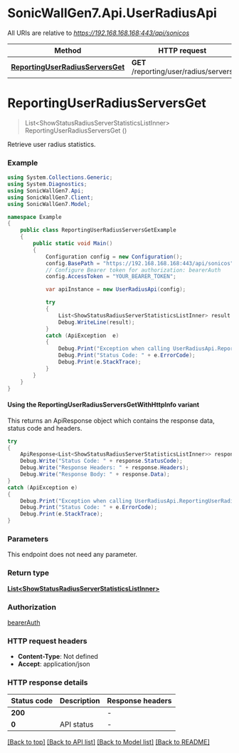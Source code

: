 # SonicWallGen7.Api.UserRadiusApi

All URIs are relative to *https://192.168.168.168:443/api/sonicos*

| Method | HTTP request | Description |
|--------|--------------|-------------|
| [**ReportingUserRadiusServersGet**](UserRadiusApi.md#reportinguserradiusserversget) | **GET** /reporting/user/radius/servers |  |

<a id="reportinguserradiusserversget"></a>
# **ReportingUserRadiusServersGet**
> List&lt;ShowStatusRadiusServerStatisticsListInner&gt; ReportingUserRadiusServersGet ()



Retrieve user radius statistics.

### Example
```csharp
using System.Collections.Generic;
using System.Diagnostics;
using SonicWallGen7.Api;
using SonicWallGen7.Client;
using SonicWallGen7.Model;

namespace Example
{
    public class ReportingUserRadiusServersGetExample
    {
        public static void Main()
        {
            Configuration config = new Configuration();
            config.BasePath = "https://192.168.168.168:443/api/sonicos";
            // Configure Bearer token for authorization: bearerAuth
            config.AccessToken = "YOUR_BEARER_TOKEN";

            var apiInstance = new UserRadiusApi(config);

            try
            {
                List<ShowStatusRadiusServerStatisticsListInner> result = apiInstance.ReportingUserRadiusServersGet();
                Debug.WriteLine(result);
            }
            catch (ApiException  e)
            {
                Debug.Print("Exception when calling UserRadiusApi.ReportingUserRadiusServersGet: " + e.Message);
                Debug.Print("Status Code: " + e.ErrorCode);
                Debug.Print(e.StackTrace);
            }
        }
    }
}
```

#### Using the ReportingUserRadiusServersGetWithHttpInfo variant
This returns an ApiResponse object which contains the response data, status code and headers.

```csharp
try
{
    ApiResponse<List<ShowStatusRadiusServerStatisticsListInner>> response = apiInstance.ReportingUserRadiusServersGetWithHttpInfo();
    Debug.Write("Status Code: " + response.StatusCode);
    Debug.Write("Response Headers: " + response.Headers);
    Debug.Write("Response Body: " + response.Data);
}
catch (ApiException e)
{
    Debug.Print("Exception when calling UserRadiusApi.ReportingUserRadiusServersGetWithHttpInfo: " + e.Message);
    Debug.Print("Status Code: " + e.ErrorCode);
    Debug.Print(e.StackTrace);
}
```

### Parameters
This endpoint does not need any parameter.
### Return type

[**List&lt;ShowStatusRadiusServerStatisticsListInner&gt;**](ShowStatusRadiusServerStatisticsListInner.md)

### Authorization

[bearerAuth](../README.md#bearerAuth)

### HTTP request headers

 - **Content-Type**: Not defined
 - **Accept**: application/json


### HTTP response details
| Status code | Description | Response headers |
|-------------|-------------|------------------|
| **200** |  |  -  |
| **0** | API status |  -  |

[[Back to top]](#) [[Back to API list]](../README.md#documentation-for-api-endpoints) [[Back to Model list]](../README.md#documentation-for-models) [[Back to README]](../README.md)

